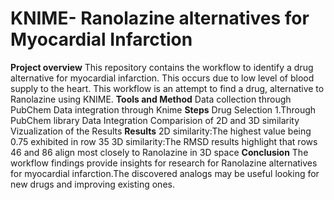 # KNIME- Ranolazine alternatives for Myocardial Infarction
**Project overview**
This repository contains the workflow to identify a drug alternative for myocardial infarction. This occurs due to low level of blood supply to the heart. This workflow is an attempt to find a drug, alternative to Ranolazine using KNIME.
**Tools and Method**
Data collection through PubChem 
Data integration through Knime
**Steps**
Drug Selection 
     1.Through PubChem library
Data Integration
     Comparision of 2D and 3D similarity 
     Vizualization of the Results
**Results**
2D similarity:The highest value being 0.75 exhibited in row 35
3D similarity:The RMSD results highlight that rows 46 and 86 align most closely to Ranolazine in 3D space
**Conclusion**
The workflow findings provide insights for research for Ranolazine alternatives for myocardial infarction.The discovered analogs may be useful looking for new drugs and improving existing ones.
    
